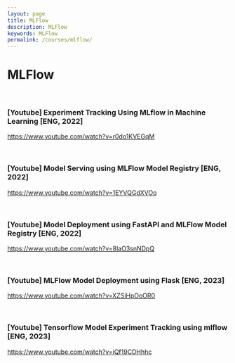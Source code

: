 ```yaml
---
layout: page
title: MLFlow
description: MLFlow
keywords: MLFlow
permalink: /courses/mlflow/
---
```


# MLFlow

<br/>

### [Youtube] Experiment Tracking Using MLflow in Machine Learning [ENG, 2022]

https://www.youtube.com/watch?v=r0do1KVEGqM

<br/>

### [Youtube] Model Serving using MLFlow Model Registry [ENG, 2022]

https://www.youtube.com/watch?v=1EYVQGdXVOo

<br/>

### [Youtube] Model Deployment using FastAPI and MLFlow Model Registry [ENG, 2022]

https://www.youtube.com/watch?v=8laO3snNDpQ

<br/>

### [Youtube] MLFlow Model Deployment using Flask [ENG, 2023]

https://www.youtube.com/watch?v=XZSiHpOoOR0

<br/>

### [Youtube] Tensorflow Model Experiment Tracking using mlflow [ENG, 2023]

https://www.youtube.com/watch?v=iQf19CDHhhc
